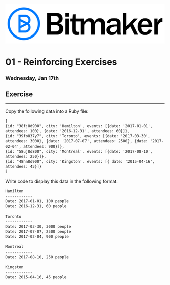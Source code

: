 ![Bitmaker](https://github.com/johncarlolopez/bitmaker-reference/blob/master/bitmakerlogo.svg)
# 01 - Reinforcing Exercises
### Wednesday, Jan 17th

## Exercise
___
Copy the following data into a Ruby file:
```
[
{id: "38fj8d900", city: 'Hamilton', events: [{date: '2017-01-01', attendees: 100}, {date: '2016-12-31', attendees: 60}]},
{id: "39fo837y7", city: 'Toronto', events: [{date: '2017-03-30', attendees: 3000}, {date: '2017-07-07', attendees: 2500}, {date: '2017-02-04', attendees: 900}]},
{id: "58uj8d800", city: 'Montreal', events: [{date: '2017-08-10', attendees: 250}]},
{id: "48hn8d900", city: 'Kingston', events: [{ date: '2015-04-16', attendees: 45}]}
]
```
Write code to display this data in the following format:
```
Hamilton
------------
Date: 2017-01-01, 100 people
Date: 2016-12-31, 60 people

Toronto
------------
Date: 2017-03-30, 3000 people
Date: 2017-07-07, 2500 people
Date: 2017-02-04, 900 people

Montreal
------------
Date: 2017-08-10, 250 people

Kingston
------------
Date: 2015-04-16, 45 people
```
